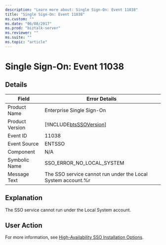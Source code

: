 ```yaml
---
description: "Learn more about: Single Sign-On: Event 11038"
title: "Single Sign-On: Event 11038"
ms.custom: ""
ms.date: "06/08/2017"
ms.prod: "biztalk-server"
ms.reviewer: ""
ms.suite: ""
ms.topic: "article"
---
```

# Single Sign-On: Event 11038
## Details  
  
| Field | Error Details | 
|-----------------|--------------------------------------------------------------|
|  Product Name   |                  Enterprise Single Sign-On                   |
| Product Version |  [!INCLUDE[btsSSOVersion](../includes/btsssoversion-md.md)]  |
|    Event ID     |                            11038                             |
|  Event Source   |                            ENTSSO                            |
|    Component    |                             N/A                              |
|  Symbolic Name  |                  SSO_ERROR_NO_LOCAL_SYSTEM                   |
|  Message Text   | The SSO service cannot run under the Local System account.%r |
  
## Explanation  
 The SSO service cannot run under the Local System account.  
  
## User Action  
 For more information, see [High-Availability SSO Installation Options](../core/high-availability-sso-installation-options.md).
